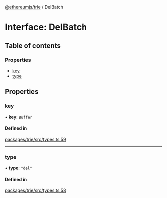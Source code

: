 [@ethereumjs/trie](../README.md) / DelBatch

# Interface: DelBatch

## Table of contents

### Properties

- [key](DelBatch.md#key)
- [type](DelBatch.md#type)

## Properties

### key

• **key**: `Buffer`

#### Defined in

[packages/trie/src/types.ts:59](https://github.com/ethereumjs/ethereumjs-monorepo/blob/master/packages/trie/src/types.ts#L59)

___

### type

• **type**: ``"del"``

#### Defined in

[packages/trie/src/types.ts:58](https://github.com/ethereumjs/ethereumjs-monorepo/blob/master/packages/trie/src/types.ts#L58)
